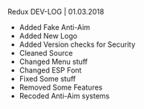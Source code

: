 Redux DEV-LOG | 01.03.2018

+ Added Fake Anti-Aim
+ Added New Logo
+ Added Version checks for Security
+ Cleaned Source
+ Changed Menu stuff
+ Changed ESP Font
+ Fixed Some stuff
+ Removed Some Features
+ Recoded Anti-Aim systems
